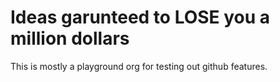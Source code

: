 # Ideas garunteed to LOSE you a million dollars

This is mostly a playground org for testing out github features.

